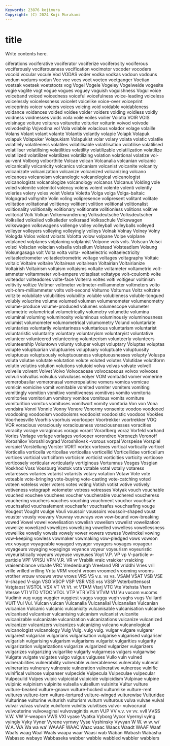 ```yaml
---
Keywords: 23876 kojimura
Copyright: (C) 2024 Koji Murakami
---
```


# title

Write contents here.



ciferations vociferative vociferator vociferize vociferosity
vociferous vociferously vociferousness vocification vocimotor vocoder vocoders vocoid vocular vocule
Vod VODAS voder vodka vodkas vodoun vodouns vodum vodums vodun
Voe voe voes voet voeten voetganger Voetian voetsak voetsek voetstoots
vog Vogel Vogele Vogeley Vogelweide vogesite vogie voglite vogt vogue
vogues voguey voguish voguishness Vogul voice voiceband voiced voicedness voiceful
voicefulness voice-leading voiceless voicelessly voicelessness voicelet voicelike voice-over voiceprint voiceprints
voicer voicers voices voicing void voidable voidableness voidance voidances voided
voidee voider voiders voiding voidless voidly voidness voidnesses voids voila
voile voiles voilier Voiotia VOIR VOIS voisinage voiture voitures voiturette
voiturier voiturin voivod voivode voivodeship Vojvodina vol Vola volable volacious
volador volage volaille Volans Volant volant volante Volantis volantly volapie
Volapk Volapuk volapuk Volapuker Volapukism Volapukist volar volary volata volatic
volatile volatilely volatileness volatiles volatilisable volatilisation volatilise volatilised volatiliser volatilising
volatilities volatility volatilizable volatilization volatilize volatilized volatilizer volatilizes volatilizing volation
volational volatize vol-au-vent Volborg volborthite Volcae volcan Volcanalia volcanian volcanic
volcanically volcanicity volcanics volcanism volcanist volcanite volcanity volcanizate volcanization volcanize
volcanized volcanizing volcano volcanoes volcanoism volcanologic volcanological volcanologist volcanologists volcanologize
volcanology volcanos Volcanus Volding vole voled volemite volemitol volency volens
volent volente volenti volently voleries volery voles volet Voleta Voletta
Volga volga Volga-baltaic Volgograd volhynite Volin voling volipresence volipresent volitant
volitate volitation volitational volitiency volitient volition volitional volitionalist volitionality volitionally
volitionary volitionate volitionless volitions volitive volitorial Volk Volkan Volkerwanderung Volksdeutsche
Volksdeutscher Volkslied volkslied volkslieder volksraad Volksschule Volkswagen volkswagen volkswagens vollenge
volley volleyball volleyballs volleyed volleyer volleyers volleying volleyingly volleys Volnak
Volnay Volney Volny Vologda Volos volost volosts Volotta volow volpane
Volpe volplane volplaned volplanes volplaning volplanist Volpone vols vols. Volscan
Volsci volsci Volscian volscian volsella volsellum Volstead Volsteadism Volsung Volsungasaga
volt Volta volta volta- voltaelectric voltaelectricity voltaelectrometer voltaelectrometric voltage voltages
voltagraphy Voltaic voltaic Voltaire voltaire Voltairean voltairean Voltairian Voltairianize Voltairish
Voltairism voltaism voltaisms voltaite voltameter voltametric volt-ammeter voltammeter volt-ampere voltaplast
voltatype volt-coulomb volte volteador volteadores volte-face Volterra voltes volti voltigeur
voltinism voltivity voltize Voltmer voltmeter voltmeter-milliammeter voltmeters volto volt-ohm-milliammeter volts
volt-second Volturno Volturnus Voltz voltzine voltzite volubilate volubilities volubility voluble
volubleness voluble-tongued volubly volucrine volume volumed volumen volumenometer volumenometry volume-produce
volume-produced volumes volumescope volumeter volumetric volumetrical volumetrically volumetry volumette volumina
voluminal voluming voluminosity voluminous voluminously voluminousness volumist volumometer volumometrical volumometry
Volund voluntariate voluntaries voluntarily voluntariness voluntarious voluntarism voluntarist voluntaristic voluntarity
voluntary voluntaryism voluntaryist voluntative volunteer volunteered volunteering volunteerism volunteerly volunteers
volunteership Voluntown volunty voluper volupt voluptary Voluptas voluptas volupte voluptuarian
voluptuaries voluptuary voluptuate voluptuosity voluptuous voluptuously voluptuousness voluptuousnesses volupty Voluspa
voluta volutae volutate volutation volute voluted volutes Volutidae volutiform volutin
volutins volution volutions volutoid volva volvas volvate volvell volvelle volvent
Volvet Volvo Volvocaceae volvocaceous volvox volvoxes volvuli volvullus volvulus volvuluses
volyer VOM vombatid vomer vomerine vomerobasilar vomeronasal vomeropalatine vomers vomica
vomicae vomicin vomicine vomit vomitable vomited vomiter vomiters vomiting vomitingly
vomition vomitive vomitiveness vomitives vomito vomitoria vomitories vomitorium vomitory vomitos
vomitous vomits vomiture vomiturition vomitus vomituses vomitwort vomity vomtoria Von
von Vona vondsira Vonni Vonnie Vonny Vonore Vonormy vonsenite voodoo
voodooed voodooing voodooism voodooisms voodooist voodooistic voodoos Vookles Voorheesville Voorhis
voorhuis voorlooper Voortrekker voortrekker VOQ VOR voracious voraciously voraciousness voraciousnesses
voracities voracity vorage voraginous vorago vorant Vorarlberg voraz Vorfeld vorhand
Vories Vorlage vorlage vorlages vorlooper vorondreo Voronezh Voronoff Voroshilov Voroshilovgrad
Voroshilovsk -vorous vorpal Vorspeise Vorspiel vorspiel Vorstellung Vorster VORT vortex
vortexes vortical vortically vorticel Vorticella vorticella vorticellae vorticellas vorticellid Vorticellidae
vorticellum vortices vorticial vorticiform vorticism vorticist vorticities vorticity vorticose vorticosely
vorticular vorticularly vortiginous Vortumnus Vosges Vosgian Voskhod Voss Vossburg Vostok
vota votable votal votally votaress votaresses votaries votarist votarists votary
votation Votaw Vote vote voteable vote-bringing vote-buying vote-casting vote-catching voted
voteen voteless voter voters votes voting Votish votist votive votively
votiveness votograph votometer votress votresses Votyak vouch vouchable vouched vouchee
vouchees voucher voucherable vouchered voucheress vouchering vouchers vouches vouching vouchment
vouchor vouchsafe vouchsafed vouchsafement vouchsafer vouchsafes vouchsafing vouge Vougeot Vought
voulge Vouli voussoir voussoirs voussoir-shaped voust vouster vousty vouvary Vouvray
vouvrays vow vow-bound vow-breaking vowed Vowel vowel vowelisation vowelish vowelism
vowelist vowelization vowelize vowelized vowelizes vowelizing vowelled vowelless vowellessness vowellike
vowelly vowels vowely vower vowers vowess Vowinckel vowing vow-keeping vowless
vowmaker vowmaking vow-pledged vows vowson vox voyage voyageable voyaged voyager
voyagers voyages voyageur voyageurs voyaging voyagings voyance voyeur voyeurism voyeuristic
voyeuristically voyeurs voyeuse voyeuses Voyt V.P. VP vp V-particle v-particle
VPF VPISU VPN V.R. VR vr Vrablik vraic vraicker vraicking
vraisemblance vrbaite VRC Vredenburgh Vreeland VRI vriddhi Vries vril vrille
vrilled vrilling Vrita VRM vrocht vroom vroomed vrooming vrooms vrother
vrouw vrouws vrow vrows VRS VS v.s. vs vs. VSAM
VSAT VSB VSE V-shaped V-sign VSO VSOP VSP VSR VSS
vss VSSP Vsterbottensost Vstgtaost V/STOL VSX VT Vt Vt. vt
VTAM Vtarj VTC Vte Vtehsta Vtern Vtesse VTI VTO VTOC
VTOL VTP VTR VTS VTVM VU Vu vucom vucoms Vudimir
vug vugg vuggier vuggiest vuggs vuggy vugh vughs vugs Vuillard
VUIT Vul Vul. Vulcan vulcan Vulcanalia Vulcanalial Vulcanalian Vulcanian vulcanian
Vulcanic vulcanic vulcanicity vulcanisable vulcanisation vulcanise vulcanised vulcaniser vulcanising vulcanism
vulcanist vulcanite vulcanizable vulcanizate vulcanization vulcanizations vulcanize vulcanized vulcanizer vulcanizers
vulcanizes vulcanizing vulcano vulcanological vulcanologist vulcanology Vulg Vulg. vulg vulg.
vulgar vulgare vulgarer vulgarest vulgarian vulgarians vulgarisation vulgarise vulgarised vulgariser
vulgarish vulgarising vulgarism vulgarisms vulgarist vulgarities vulgarity vulgarization vulgarizations vulgarize
vulgarized vulgarizer vulgarizers vulgarizes vulgarizing vulgarlike vulgarly vulgarness vulgars vulgarwise
Vulgate vulgate vulgates vulgo vulgus vulguses Vullo vuln vulned vulnerabilities
vulnerability vulnerable vulnerableness vulnerably vulneral vulneraries vulnerary vulnerate vulneration vulnerative
vulnerose vulnific vulnifical vulnose vulpanser vulpecide Vulpecula Vulpeculae vulpecular Vulpeculid
Vulpes vulpic vulpicidal vulpicide vulpicidism Vulpinae vulpine vulpinic vulpinism vulpinite
vulsella vulsellum vulsinite Vultur vulture vulture-beaked vulture-gnawn vulture-hocked vulturelike vulture-rent
vultures vulture-torn vulture-tortured vulture-winged vulturewise Vulturidae Vulturinae vulturine vulturish vulturism
vulturn vulturous vulva vulvae vulval vulvar vulvas vulvate vulviform vulvitis
vulvitises vulvo- vulvocrural vulvouterine vulvovaginal vulvovaginitis vum VUP VV v.v.
vv vv. vvll VVSS V.W. VW V-weapon VWS VXI vyase
Vyatka Vyborg Vycor Vyernyi vying vyingly Vyky Vyner Vyrene vyrnwy
Vyse Vyshinsky Vyvyan W W. w w. w/ W.A. WA
Wa wa wa' WAAAF WAAC Waac waac Waacs Waadt WAAF
Waaf Waafs waag Waal Waals waapa waar Waasi wab Waban
Wabash Wabasha Wabasso wabayo Wabbaseka wabber wabble wabbled wabbler wabblers
